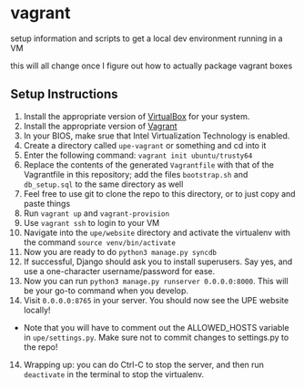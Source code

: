 # vagrant
setup information and scripts to get a local dev environment running in a VM

this will all change once I figure out how to actually package vagrant boxes

## Setup Instructions

1. Install the appropriate version of [VirtualBox](https://www.virtualbox.org/wiki/Downloads) for your system.
2. Install the appropriate version of [Vagrant](http://www.vagrantup.com/downloads.html)
3. In your BIOS, make srue that Intel Virtualization Technology is enabled.
4. Create a directory called `upe-vagrant` or something and cd into it
5. Enter the following command: `vagrant init ubuntu/trusty64`
6. Replace the contents of the generated `Vagrantfile` with that of the Vagrantfile in this repository; add the files `bootstrap.sh` and `db_setup.sql` to the same directory as well
  1. Feel free to use git to clone the repo to this directory, or to just copy and paste things
7. Run `vagrant up` and `vagrant-provision`
8. Use `vagrant ssh` to login to your VM
9. Navigate into the `upe/website` directory and activate the virtualenv with the command `source venv/bin/activate`
10. Now you are ready to do `python3 manage.py syncdb`
11. If successful, Django should ask you to install superusers. Say yes, and use a one-character username/password for ease.
12. Now you can run `python3 manage.py runserver 0.0.0.0:8000`. This will be your go-to command when you develop.
13. Visit `0.0.0.0:8765` in your server. You should now see the UPE website locally!
  - Note that you will have to comment out the ALLOWED_HOSTS variable in `upe/settings.py`. Make sure not to commit changes to settings.py to the repo!
14. Wrapping up: you can do Ctrl-C to stop the server, and then run `deactivate` in the terminal to stop the virtualenv.

